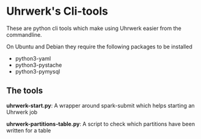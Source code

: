# Uhrwerk's Cli-tools
These are python cli tools which make using Uhrwerk easier from the commandline.

On Ubuntu and Debian they require the following packages to be installed
*  python3-yaml
*  python3-pystache
*  python3-pymysql


## The tools

**uhrwerk-start.py**: A wrapper around spark-submit which helps starting an Uhrwerk job

**uhrwerk-partitions-table.py**: A script to check which partitions have been written for a table